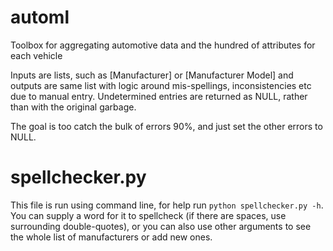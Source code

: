 automl
======

Toolbox for aggregating automotive data and the hundred of attributes for each vehicle

Inputs are lists, such as [Manufacturer] or [Manufacturer Model]  and outputs are same list with logic around
mis-spellings, inconsistencies etc due to manual entry.  Undetermined entries are returned as NULL, rather than 
with the original garbage.

The goal is too catch the bulk of errors 90%, and just set the other errors to NULL.

spellchecker.py
======

This file is run using command line, for help run `python spellchecker.py -h`.
You can supply a word for it to spellcheck (if there are spaces, use surrounding double-quotes), or you can also use other arguments to see the whole list of manufacturers or add new ones.
